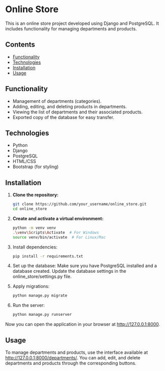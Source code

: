 # Online Store

This is an online store project developed using Django and PostgreSQL. It includes functionality for managing departments and products.

## Contents

- [Functionality](#functionality)
- [Technologies](#technologies)
- [Installation](#installation)
- [Usage](#usage)

## Functionality

- Management of departments (categories).
- Adding, editing, and deleting products in departments.
- Viewing the list of departments and their associated products.
- Exported copy of the database for easy transfer.

## Technologies

- Python
- Django
- PostgreSQL
- HTML/CSS
- Bootstrap (for styling)

## Installation

1. **Clone the repository:**

    ```bash
    git clone https://github.com/your_username/online_store.git
    cd online_store
    ```

2. **Create and activate a virtual environment:**

    ```bash
    python -m venv venv
    .\venv\Scripts\Activate  # For Windows
    source venv/bin/activate  # For Linux/Mac
    ```

3. Install dependencies:
    
    ```bash
    pip install -r requirements.txt
    ```

4. Set up the database:
   Make sure you have PostgreSQL installed and a database created. Update the database settings in the online_store/settings.py file.

5. Apply migrations:

    ```bash
    python manage.py migrate
    ```

6. Run the server:

    ```bash    
    python manage.py runserver
    ```

Now you can open the application in your browser at http://127.0.0.1:8000.
   
## Usage

To manage departments and products, use the interface available at http://127.0.0.1:8000/departments/.
You can add, edit, and delete departments and products through the corresponding buttons.